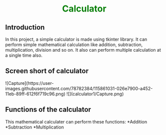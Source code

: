 <h1 align="center">
  <font color="green"> Calculator </font>
</h1>
<h2 align="left">Introduction</h2>
In this project, a simple calculator is made using tkinter library. It can perform simple mathematical calculation like addition, subtraction, multiplication, division and so on. It also can perform multiple calculation at a single time also.
<h2 align="left">Screen short of calculator</h2>
![Capture](https://user-images.githubusercontent.com/78782384/115861031-026e7900-a452-11eb-89ff-612f6f719c96.png)
![](calculator1/Capture.png)
<h2 align="left">Functions of the calculator</h2>
This mathematical calculater can perform these functions:
*Addition
*Subtraction
*Multiplication


